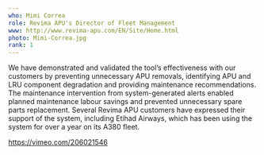 ```yaml
---
who: Mimi Correa
role: Revima APU's Director of Fleet Management
www: http://www.revima-apu.com/EN/Site/Home.html
photo: Mimi-Correa.jpg
rank: 1
---
```


We have demonstrated and validated the tool’s effectiveness with our customers by preventing unnecessary APU removals, identifying APU and LRU component degradation and providing maintenance recommendations. The maintenance intervention from system-generated alerts enabled planned maintenance labour savings and prevented unnecessary spare parts replacement. Several Revima APU customers have expressed their support of the system, including Etihad Airways, which has been using the system for over a year on its A380 fleet.

https://vimeo.com/206021546
